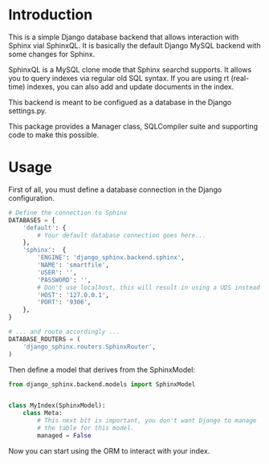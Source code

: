 Introduction
====

This is a simple Django database backend that allows interaction with Sphinx vial SphinxQL. It is basically the default Django MySQL backend with some changes for Sphinx.

SphinxQL is a MySQL clone mode that Sphinx searchd supports. It allows you to query indexes via regular old SQL syntax. If you are using rt (real-time) indexes, you can also add and update documents in the index.

This backend is meant to be configued as a database in the Django settings.py.

This package provides a Manager class, SQLCompiler suite and supporting code to make this possible.

Usage
====

First of all, you must define a database connection in the Django configuration.

```python
# Define the connection to Sphinx
DATABASES = {
    'default': {
        # Your default database connection goes here...
    },
    'sphinx':  {
        'ENGINE': 'django_sphinx.backend.sphinx',
        'NAME': 'smartfile',
        'USER': '',
        'PASSWORD': '',
        # Don't use localhost, this will result in using a UDS instead of TCP...
        'HOST': '127.0.0.1',
        'PORT': '9306',
    },
}

# ... and route accordingly ...
DATABASE_ROUTERS = (
    'django_sphinx.routers.SphinxRouter',
)
```

Then define a model that derives from the SphinxModel:

```python
from django_sphinx.backend.models import SphinxModel


class MyIndex(SphinxModel):
    class Meta:
        # This next bit is important, you don't want Django to manage
        # the table for this model.
        managed = False
```

Now you can start using the ORM to interact with your index.